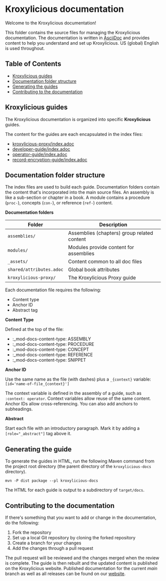 [KroxyliciousDoc]: https://kroxylicious.io/ "Kroxylicious documentation"
[AsciiDoc]: https://docs.asciidoctor.org/asciidoc/latest/syntax-quick-reference/  "AsciiDoc reference"

<!-- omit from toc -->
# Kroxylicious documentation

Welcome to the Kroxylicious documentation! 

This folder contains the source files for managing the Kroxylicious documentation. 
The documentation is written in [AsciiDoc][AsciiDoc] and provides content to help you understand and set up Kroxylicious.
US (global) English is used throughout.

<!-- omit from toc -->
## Table of Contents
- [Kroxylicious guides](#kroxylicious-guides)
- [Documentation folder structure](#documentation-folder-structure)
- [Generating the guides](#generating-the-guides)
- [Contributing to the documentation](#contributing-to-the-documentation)

## Kroxylicious guides

The Kroxylicious documentation is organized into specific **Kroxylicious** guides.

The content for the guides are each encapsulated in the index files:

- [kroxylicious-proxy/index.adoc](docs/kroxylicious-proxy/index.adoc)
- [developer-guide/index.adoc](docs/kroxylicious-proxy/index.adoc)
- [operator-guide/index.adoc](operator-guide/index.adoc)
- [record-encryption-guide/index.adoc](docs/record-encryption-guide/index.adoc)

## Documentation folder structure

The index files are used to build each guide.
Documentation folders contain the content that's incorporated into the main source files.
An assembly is like a sub-section or chapter in a book.
A module contains a procedure (`proc-`), concepts (`con-`), or reference (`ref-`) content.

**Documentation folders**

| Folder                   | Description                                 |
|--------------------------|---------------------------------------------|
| `assemblies/`            | Assemblies (chapters) group related content |
| `modules/`               | Modules provide content for assemblies      |
| `_assets/`               | Content common to all doc files             |
| `shared/attributes.adoc` | Global book attributes                      |
| `kroxylicious-proxy/`    | The Kroxylicious Proxy guide                |

Each documentation file requires the following:

 - Content type
 - Anchor ID
 - Abstract tag

**Content Type** 

Defined at the top of the file:
- :_mod-docs-content-type: ASSEMBLY 		
- :_mod-docs-content-type: PROCEDURE 
- :_mod-docs-content-type: CONCEPT
- :_mod-docs-content-type: REFERENCE 
- :_mod-docs-content-type: SNIPPET

**Anchor ID**

Use the same name as the file (with dashes) plus a `_{context}` variable: `[id='name-of-file_{context}']`

The context variable is defined in the assembly of a guide, such as `:context: operator`. Context variables allow reuse of the same content. Anchor IDs allow cross-referencing. You can also add anchors to subheadings.

**Abstract**

Start each file with an introductory paragraph. Mark it by adding a `[role="_abstract"]` tag above it.

## Generating the guide

To generate the guides in HTML, run the following Maven command from the project root directory (the parent directory of the `kroxylicious-docs` directory).

```shell
mvn -P dist package --pl kroxylicious-docs 
```

The HTML for each guide is output to a subdirectory of `target/docs`. 

## Contributing to the documentation

If there's something that you want to add or change in the documentation, do the following:

1. Fork the repository
1. Set up a local Git repository by cloning the forked repository
2. Create a branch for your changes
3. Add the changes through a pull request

The pull request will be reviewed and the changes merged when the review is complete.
The guide is then rebuilt and the updated content is published on the Kroxylicious website.
Published documentation for the current _main_ branch as well as all releases can be found on our [website][KroxyliciousDoc].
